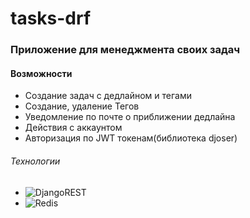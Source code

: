 # tasks-drf

### Приложение для менеджмента своих задач

#### Возможности
* Создание задач с дедлайном и тегами
* Создание, удаление Тегов
* Уведомление по почте о приближении дедлайна
* Действия с аккаунтом
* Авторизация по JWT токенам(библиотека djoser)


###### Технологии
* ![DjangoREST](https://img.shields.io/badge/DJANGO-REST-ff1709?style=for-the-badge&logo=django&logoColor=white&color=ff1709&labelColor=gray)  
* ![Redis](https://img.shields.io/badge/redis-%23DD0031.svg?style=for-the-badge&logo=redis&logoColor=white)
